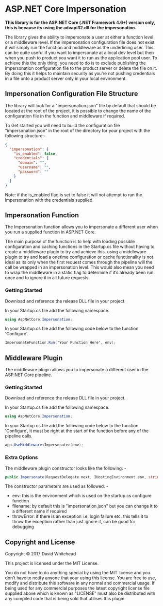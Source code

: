 # ASP.NET Core Impersonation

**This library is for the ASP.NET Core (.NET Framework 4.6+) version only, this is because its using the advapi32.dll for the impersonation.**

The library gives the ability to impersonate a user at either a function level or a middleware level. If the impersonation configuration file does not exist it will simply run the function and middleware as the underlining user. 
This can be quite useful if you want to impersonate at a local dev level but then when you push to product you want it to run as the application pool user. To achieve this the only thing, you need to do is to exclude publishing the impersonation configuration file to the product server or delete the file on it. By doing this
it helps to maintain security as you’re not pushing credentials in a file onto a product server only in your local environment.


## Impersonation Configuration File Structure
The library will look for a "impersonation.json" file by default that should be located at the root of the project, it is possible to change the name of the configuration file in the function and middleware if required.

To Get started you will need to build the configuration file "impersonation.json" in the root of the directory for your project with the following structure:-
```json
{
  "impersonation": {
    "is_enabled": false,
    "credentials": {
      "domain": "",
      "username": "",
      "password": ""
    }
  }
}
```

Note: if the is_enabled flag is set to false it will not attempt to run the impersonation with the credentials supplied.

## Impersonation Function
The Impersonation function allows you to impersonate a different user when you run a supplied function in ASP.NET Core. 

The main purpose of the function is to help with loading possible configuration and caching functions in the Startup.cs file without having to create a middleware plugin to try and achieve this. 
using a middleware plugin to try and load a onetime configuration or cache functionality is not ideal as its only when the first request comes through the pipeline will the call be wrapped in
an impersonation level. This would also mean you need to wrap the middleware in a static flag to determine if it’s already been run once and to ignore it in all future requests.

### Getting Started
Download and reference the release DLL file in your project.

In your Startup.cs file add the following namespace.
```C#
using AspNetCore.Impersonation;
```

In your Startup.cs file add the following code below to the function 'Configure'. 
```C#
ImpersonateFunction.Run('Your Function Here', env);
```

## Middleware Plugin
The middleware plugin allows you to impersonate a different user in the ASP.NET Core pipeline. 

### Getting Started
Download and reference the release DLL file in your project.

In your Startup.cs file add the following namespace.
```C#
using AspNetCore.Impersonation;
```

In your Startup.cs file add the following code below to the function 'Configure', it must be right at the start of the function before any of the pipeline calls.
```C#
app.UseMiddleware<Impersonate>(env);
```

### Extra Options
The middleware plugin constructor looks like the following: -

```C#
public Impersonate(RequestDelegate next, IHostingEnvironment env, string filename = "impersonation.json", bool throwError = false)
```

The constructor parameters are used as followed: -

* env: this is the environment which is used on the startup.cs configure function
* filename: by default this is "impersonation.json" but you can change it to a different name if required
* throwError: if there is an exception i.e. login failure etc. this tells it to throw the exception rather than just ignore it, can be good for debugging

## Copyright and License
Copyright &copy; 2017 David Whitehead

This project is licensed under the MIT License.

You do not have to do anything special by using the MIT license and you don't have to notify anyone that your using this license. You are free to use, modify and distribute this software in any normal and commercial usage. If being used for any commercial purposes the latest copyright license file supplied above which is known as "LICENSE" must also be distributed with any compiled code that is being sold that utilises this plugin.